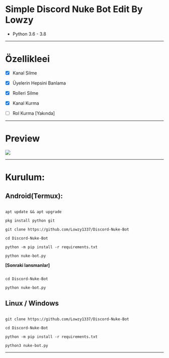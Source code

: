 # Simple Discord Nuke Bot Edit By Lowzy

* Python 3.6 - 3.8

***

# Özellikleei

 - [x] Kanal Silme

 - [x] Üyelerin Hepsini Banlama

 - [x] Rolleri Silme

 - [x] Kanal Kurma

 - [ ] Rol Kurma [Yakında]

***
# Preview
![](https://cdn.discordapp.com/attachments/1067427457315110964/1103064839607308378/Screenshot_20230503-000542_Termux.jpg)

***

# Kurulum:

## Android(Termux):

```console

apt update && apt upgrade

pkg install python git

git clone https://github.com/Lowzy1337/Discord-Nuke-Bot

cd Discord-Nuke-Bot

python -m pip install -r requirements.txt

python nuke-bot.py

```

**[Sonraki lansmanlar]**

```console

cd Discord-Nuke-Bot

python nuke-bot.py

```

## Linux / Windows

```console

git clone https://github.com/Lowzy1337/Discord-Nuke-Bot

cd Discord-Nuke-Bot

python -m pip install -r requirements.txt

python3 nuke-bot.py

```

***
